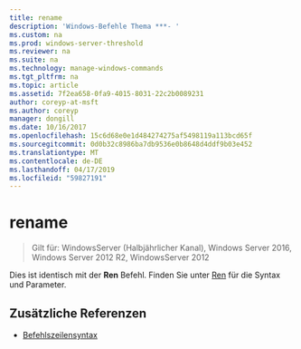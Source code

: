 ```yaml
---
title: rename
description: 'Windows-Befehle Thema ***- '
ms.custom: na
ms.prod: windows-server-threshold
ms.reviewer: na
ms.suite: na
ms.technology: manage-windows-commands
ms.tgt_pltfrm: na
ms.topic: article
ms.assetid: 7f2ea658-0fa9-4015-8031-22c2b0089231
author: coreyp-at-msft
ms.author: coreyp
manager: dongill
ms.date: 10/16/2017
ms.openlocfilehash: 15c6d68e0e1d484274275af5498119a113bcd65f
ms.sourcegitcommit: 0d0b32c8986ba7db9536e0b8648d4ddf9b03e452
ms.translationtype: MT
ms.contentlocale: de-DE
ms.lasthandoff: 04/17/2019
ms.locfileid: "59827191"
---
```

# <a name="rename"></a>rename

>Gilt für: WindowsServer (Halbjährlicher Kanal), Windows Server 2016, Windows Server 2012 R2, WindowsServer 2012

Dies ist identisch mit der **Ren** Befehl.
Finden Sie unter [Ren](ren.md) für die Syntax und Parameter.
## <a name="additional-references"></a>Zusätzliche Referenzen
-   [Befehlszeilensyntax](command-line-syntax-key.md)

